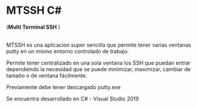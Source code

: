 # MTSSH C#
(**Multi Terminal SSH** )
<br><br>

MTSSH es una aplicacion super sencilla que permite tener varias ventanas putty en un mismo entorno controlado de trabajo.

Permite tener centralizado en una sola ventana los SSH que puedan entrar dependiendo la necesidad que se puede minimizar, maximizar, cambiar de tamaño o de ventana fácilmente.

Previamente debe tener descargado putty.exe<br>

Se encuentra desarrollado en C# - Visual Studio 2019

